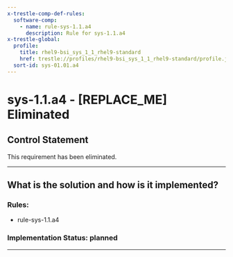```yaml
---
x-trestle-comp-def-rules:
  software-comp:
    - name: rule-sys-1.1.a4
      description: Rule for sys-1.1.a4
x-trestle-global:
  profile:
    title: rhel9-bsi_sys_1_1_rhel9-standard
    href: trestle://profiles/rhel9-bsi_sys_1_1_rhel9-standard/profile.json
  sort-id: sys-01.01.a4
---
```


# sys-1.1.a4 - \[REPLACE_ME\] Eliminated

## Control Statement

This requirement has been eliminated.

______________________________________________________________________

## What is the solution and how is it implemented?

<!-- For implementation status enter one of: implemented, partial, planned, alternative, not-applicable -->

<!-- Note that the list of rules under ### Rules: is read-only and changes will not be captured after assembly to JSON -->

<!-- Add control implementation description here for control: sys-1.1.a4 -->

### Rules:

  - rule-sys-1.1.a4

### Implementation Status: planned

______________________________________________________________________
